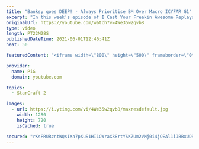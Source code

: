 ```yaml
---
title: "Banksy goes DEEP! - Always Prioritise BM Over Macro ICYFAR G1"
excerpt: "In this week’s episode of I Cast Your Freakin Awesome Replays (ICYFAR) players sent in their replays where they “prioritized” bm over macro!  CURRENT ICYFAR CHALLENGE: \"No Rush 4 Minutes\" - Keep your opponent under constant pressure from 4 minutes onwards. Send submissions to eonblu95@gmail.com as attachment"
originalUrl: https://youtube.com/watch?v=4We35w2qvb8
type: video
length: PT22M28S
publishedDateTime: 2021-06-01T12:46:41Z
heat: 50

featuredContent: "<iframe width=\"800\" height=\"500\" frameborder=\"0\" src=\"https://www.youtube.com/embed/4We35w2qvb8\" allow=\"accelerometer; autoplay; encrypted-media; gyroscope; picture-in-picture\" allowfullscreen></iframe>"

provider:
  name: PiG
  domain: youtube.com

topics:
  - StarCraft 2

images:
  - url: https://i.ytimg.com/vi/4We35w2qvb8/maxresdefault.jpg
    width: 1280
    height: 720
    isCached: true

secured: "rKsFRURzntWQsIXa7pXuS1HI1CWraXk8rtYSKZUm2VMj0i4jQEAl1iJBBxUDRMANGYhvcQJv2jh48TrJ4jRVtEw6FLOHbKkO60Er8qePP6L2y0oHprL76SONiGivyjJjNcnXvJ1WnHAL0f0+cGoeVNFj26bHL03m5xQwzmtEWN6t6ADYWBme0Ork818dNdjMdaG5zXMLexDvfbS31XL+p87ZxXMY+UYK+o0sMyEqZURBUf1K4bfKDO02FHV8vcRlcRUfRQoD6dvP61gGYWvnI33Y8Q/pdpky++afQgU4FwWeNIYLWkWfCcrFh6okjkDgHkvkvGQokqRJ46FP8Rq59b56y+SxRnpl/Gqubwe7FicJxUh0JSZgOZDh17GrY5HlMLbekXrua3JEgAw1Zj3mutjiNvgBVawXbAbmozQkszo=;nBAfJWk/OzQQB6gwHihCLA=="
---
```


